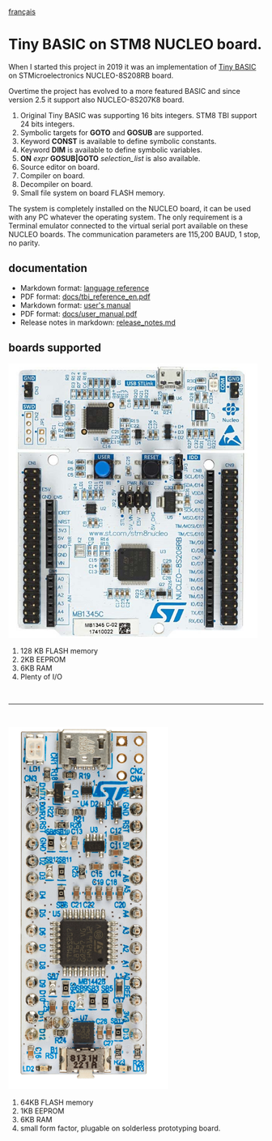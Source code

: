 [français](readme.md)
# Tiny BASIC on STM8 NUCLEO board. 

When I started this project in 2019 it was an implementation of  [Tiny BASIC](https://en.wikipedia.org/wiki/Tiny_BASIC) on STMicroelectronics NUCLEO-8S208RB board. 

Overtime the project has evolved to a more featured BASIC and since version 2.5 it support also NUCLEO-8S207K8 board.

1. Original Tiny BASIC was supporting 16 bits integers. STM8 TBI support 24 bits integers.
1. Symbolic targets for **GOTO** and **GOSUB** are supported.
1. Keyword **CONST** is available to define symbolic constants.
1. Keyword **DIM** is available to define symbolic variables. 
1. **ON** *expr* **GOSUB|GOTO** *selection_list* is also available.
1. Source editor on board. 
1. Compiler on board. 
1. Decompiler on board.
1. Small file system on board FLASH memory.

The system is completely installed on the NUCLEO board, it can be used with any PC whatever the operating system. The only requirement is a Terminal emulator connected to the virtual serial port available on these NUCLEO boards. The communication parameters are 115,200 BAUD, 1 stop, no parity.

## documentation 

* Markdown format: [language reference](tbi_reference_en.md) 
* PDF format: [docs/tbi_reference_en.pdf](docs/tbi_reference_en.pdf)
* Markdown format: [user's manual](user_manual.md_)
* PDF format: [docs/user_manual.pdf](docs/user_manual.pdf)
* Release notes in markdown: [release_notes.md](release_notes.md)


## boards supported 

![NUCLEO-8S208RB](docs/images/nucleo-8s208rb-board.png)  
1. 128 KB FLASH memory
1. 2KB EEPROM 
1. 6KB RAM 
1. Plenty of I/O

<br>
<hr>
<br>

![NUCLEO-8S207K8](docs/images/nucleo-8s207k8-board.png)
1. 64KB FLASH memory
1. 1KB EEPROM 
1. 6KB RAM 
1. small form factor, plugable on solderless prototyping board.

